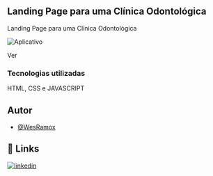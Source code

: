 
## Landing Page para uma Clínica Odontológica

Landing Page para uma Clínica Odontológica


![Aplicativo](https://snipboard.io/c7GauL.jpg)

Ver

### Tecnologias utilizadas

HTML, CSS e JAVASCRIPT
## Autor

- [@WesRamox](https://www.github.com/wesramox)


## 🔗 Links
[![linkedin](https://img.shields.io/badge/linkedin-0A66C2?style=for-the-badge&logo=linkedin&logoColor=white)](https://www.linkedin.com/in/wesleyramox/)


